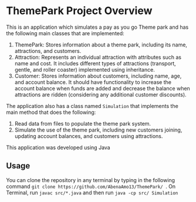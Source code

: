 # ThemePark Project Overview
This is an application which simulates a pay as you go Theme park and has the following main classes that are implemented:
1. ThemePark: Stores information about a theme park, including its name, attractions, and customers.
2. Attraction: Represents an individual attraction with attributes such as name and cost. It includes different types of attractions (transport, gentle, and roller coaster) implemented using inheritance.
3. Customer: Stores information about customers, including name, age, and account balance. It should have functionality to increase the account balance when funds are added and decrease the balance when attractions are ridden (considering any additional customer discounts).

The application also has a class named `Simulation` that implements the main method that does the following: 
1. Read data from files to populate the theme park system.
2. Simulate the use of the theme park, including new customers joining, updating account balances, and customers using attractions.

This application was developed using Java

## Usage
You can clone the repository in any terminal by typing in the following command `git clone https://github.com/AbenaAmo13/ThemePark/ `.
On Terminal, run `javac src/*.java` and then run `java -cp src/ Simulation`



